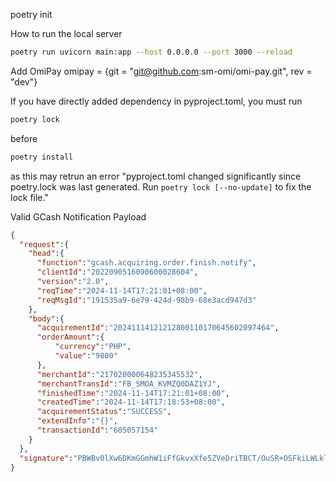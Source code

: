 poetry init



How to run the local server
```bash
poetry run uvicorn main:app --host 0.0.0.0 --port 3000 --reload
```


Add OmiPay
omipay = {git = "git@github.com:sm-omi/omi-pay.git", rev = "dev"}


If you have directly added dependency in pyproject.toml, you must run
```bash
poetry lock
```
before
```bash
poetry install
```
as this may retrun an error "pyproject.toml changed significantly since poetry.lock was last generated. Run `poetry lock [--no-update]` to fix the lock file."


Valid GCash Notification Payload
```json
{
  "request":{
    "head":{
      "function":"gcash.acquiring.order.finish.notify",
      "clientId":"2022090516090600028604",
      "version":"2.0",
      "reqTime":"2024-11-14T17:21:01+08:00",
      "reqMsgId":"191535a9-6e79-424d-98b9-68e3acd947d3"
    },
    "body":{
      "acquirementId":"20241114121212800110170645602097464",
      "orderAmount":{
          "currency":"PHP",
          "value":"9800"
      },
      "merchantId":"217020000648235345532",
      "merchantTransId":"FB_SMOA_KVMZQ0DAZ1YJ",
      "finishedTime":"2024-11-14T17:21:01+08:00",
      "createdTime":"2024-11-14T17:18:53+08:00",
      "acquirementStatus":"SUCCESS",
      "extendInfo":"{}",
      "transactionId":"605057154"
    }
  },
  "signature":"PBWBv0lXw6DKmGGmhW1iFfGkvxXfe5ZVeDriTBCT/OuSR+OSFkiLWLklugxhrCSKt5ryiZ+28WVjsezKTO1cnVFVf2xjCktViIJ7GILo9kZcduafSgFhR1Fd8XswR23Jkom889Uu7eDpgdl+UThD+nYKdT+920Qp9heFYaHQNPmXHajUNiiQWwzujP6e5qGdUsGd/vRGejBobra+15BkBNm9A/qIN3857l+KJk02zkUq7CkVeL3X17+2gQzPnVwQ2a5hHP52sFN3pCe5MzQS0dbxxju0HdIgfPA21VjysjPe/dzXn+/uI0B6wvvwJq5yTw4GRhMLvCad4htg66Uqdw=="
}
```
